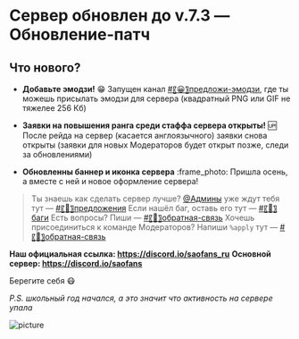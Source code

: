 # Сервер обновлен до v.7.3 — Обновление-патч

## Что нового?

- **Добавьте эмодзи!** :grin:
  Запущен канал [#〖😀〗предложи-эмодзи](`<#753678455136190499>`), где ты можешь присылать эмодзи для сервера (квадратный PNG или GIF не тяжелее 256 Кб)

- **Заявки на повышения ранга среди стаффа сервера открыты!** :up:
  После рейда на сервер (касается англоязычного) заявки снова открыты (заявки для новых Модераторов будет открыт позже, следи за обновлениями)

- **Обновленны баннер и иконка сервера** :frame_photo:
  Пришла осень, а вместе с ней и новое оформление сервера!

> Ты знаешь как сделать сервер лучше? [@Админы](@&743810746512703528) уже ждут тебя тут — [#〖📑〗предложения](#743820986515718205)
> Если нашёл баг, оставь его тут — [#〖🐞〗баги](#743821283631956059)
> Есть вопросы? Пиши — [#〖📠〗обратная-связь](#743821394239946803)
> Хочешь присоединиться к команде Модераторов? Напиши `%apply` тут — [#〖📠〗обратная-связь](#743821394239946803)

**Наш официальная ссылка: https://discord.io/saofans_ru**
**Основной сервер: https://discord.io/saofans**

Берегите себя :mask:

_P.S. школьный год начался, а это значит что активность на сервере упала_

![picture](https://d2halst20r4hcy.cloudfront.net/ff4/db733/d334/4005/b8b2/bef948033991/original/4979267.png)
